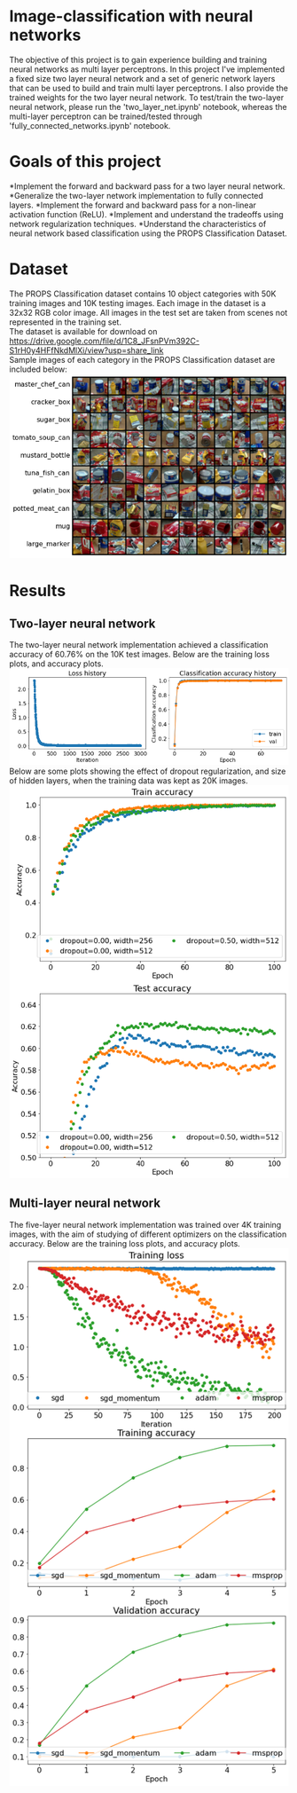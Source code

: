 # Image-classification with neural networks
The objective of this project is to gain experience building and training neural networks as multi layer perceptrons. In this project I've implemented a fixed size two layer neural network and a set of generic network layers that can be used to build and train multi layer perceptrons. I also provide the trained weights for the two layer neural network. To test/train the two-layer neural network, please run the 'two_layer_net.ipynb' notebook, whereas the multi-layer perceptron can be trained/tested through 'fully_connected_networks.ipynb' notebook. 
# Goals of this project
*Implement the forward and backward pass for a two layer neural network.
*Generalize the two-layer network implementation to fully connected layers.
*Implement the forward and backward pass for a non-linear activation function (ReLU).
*Implement and understand the tradeoffs using network regularization techniques.
*Understand the characteristics of neural network based classification using the PROPS Classification Dataset.
# Dataset
The PROPS Classification dataset contains 10 object categories with 50K training images and 10K testing images. Each image in the dataset is a 32x32 RGB color image. All images in the test set are taken from scenes not represented in the training set.<br>
The dataset is available for download on https://drive.google.com/file/d/1C8_JFsnPVm392C-S1rH0y4HFfNkdMlXi/view?usp=share_link <br>
Sample images of each category in the PROPS Classification dataset are included below:
![Screenshot](img/dataset.png)
# Results
## Two-layer neural network 
The two-layer neural network implementation achieved a classification accuracy of 60.76% on the 10K test images. Below are the training loss plots, and accuracy plots.
![Screenshot](img/two_layer_nn_plots.png)
Below are some plots showing the effect of dropout regularization, and size of hidden layers, when the training data was kept as 20K images.
![Screenshot](img/two_layer_nn_dropout_plots.png)
## Multi-layer neural network
The five-layer neural network implementation was trained over 4K training images, with the aim of studying of different optimizers on the classification accuracy. Below are the training loss plots, and accuracy plots. 
![Screenshot](img/five_layer_nn_plots.png)
